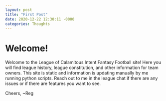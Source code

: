 ```yaml
---
layout: post
title: "First Post"
date: 2020-12-22 12:30:11 -0000
categories: Thoughts
---
```

# Welcome!

Welcome to the League of Calamitous Intent Fantasy Football site! Here you will find league history, league constitution, and other information for team owners. This site is static and information is updating manually by me running python scripts. Reach out to me in the league chat if there are any issues or if there are features you want to see.

Cheers,
~Reg

